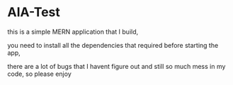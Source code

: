 # AIA-Test

this is a simple MERN application that I build, 

you need to install all the dependencies that required before starting the app,

there are a lot of bugs that I havent figure out and still so much mess in my code,
so please enjoy
